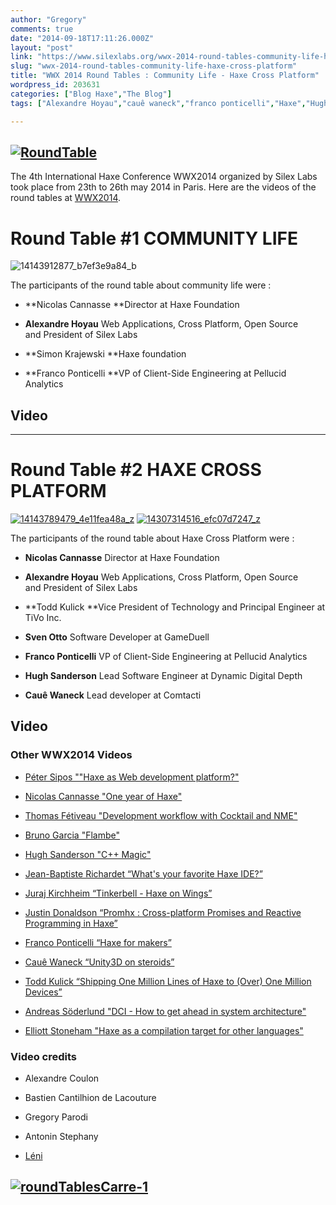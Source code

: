 ```yaml
---
author: "Gregory"
comments: true
date: "2014-09-18T17:11:26.000Z"
layout: "post"
link: "https://www.silexlabs.org/wwx-2014-round-tables-community-life-haxe-cross-platform/"
slug: "wwx-2014-round-tables-community-life-haxe-cross-platform"
title: "WWX 2014 Round Tables : Community Life - Haxe Cross Platform"
wordpress_id: 203631
categories: ["Blog Haxe","The Blog"]
tags: ["Alexandre Hoyau","cauê waneck","franco ponticelli","Haxe","Hugh Sanderson","nicolas cannasse","Simon Krajewski","Sven Otto","todd kulick","wwx2014","wwx2014 speech"]

---
```

## [![RoundTable](https://www.silexlabs.org/wp-content/uploads/2014/09/RoundTable.png)](https://www.silexlabs.org/wp-content/uploads/2014/09/RoundTable.png)




The 4th International Haxe Conference WWX2014 organized by Silex Labs took place from 23th to 26th may 2014 in Paris. Here are the videos of the round tables at [WWX2014](http://wwx.silexlabs.org/2014/).





# Round Table #1 COMMUNITY LIFE




![14143912877_b7ef3e9a84_b](https://www.silexlabs.org/wp-content/uploads/2014/09/14143912877_b7ef3e9a84_b.jpg)




The participants of the round table about community life were :







  * **Nicolas Cannasse **Director at Haxe Foundation


  * **Alexandre Hoyau** Web Applications, Cross Platform, Open Source and President of Silex Labs


  * **Simon Krajewski **Haxe foundation


  * **Franco Ponticelli **VP of Client-Side Engineering at Pellucid Analytics




## Video






* * *






# Round Table #2 HAXE CROSS PLATFORM


[![14143789479_4e11fea48a_z](https://www.silexlabs.org/wp-content/uploads/2014/09/14143789479_4e11fea48a_z.jpg)](https://www.silexlabs.org/wp-content/uploads/2014/09/14143789479_4e11fea48a_z.jpg) [![14307314516_efc07d7247_z](https://www.silexlabs.org/wp-content/uploads/2014/09/14307314516_efc07d7247_z.jpg)](https://www.silexlabs.org/wp-content/uploads/2014/09/14307314516_efc07d7247_z.jpg)

The participants of the round table about Haxe Cross Platform were :




  * **Nicolas Cannasse** Director at Haxe Foundation


  * **Alexandre Hoyau** Web Applications, Cross Platform, Open Source and President of Silex Labs


  * **Todd Kulick **Vice President of Technology and Principal Engineer at TiVo Inc.


  * **Sven Otto** Software Developer at GameDuell


  * **Franco Ponticelli** VP of Client-Side Engineering at Pellucid Analytics


  * **Hugh Sanderson** Lead Software Engineer at Dynamic Digital Depth


  * **Cauê Waneck** Lead developer at Comtacti




## Video





### Other WWX2014 Videos






  * [Péter Sipos ""Haxe as Web development platform?"](https://www.silexlabs.org/?p=202977)


  * [Nicolas Cannasse "One year of Haxe"](https://www.silexlabs.org/?p=202725)


  * [Thomas Fétiveau "Development workflow with Cocktail and NME"](https://www.silexlabs.org/?p=202751)


  * [Bruno Garcia "Flambe"](https://www.silexlabs.org/?p=202765)


  * [Hugh Sanderson "C++ Magic"](https://www.silexlabs.org/?p=202807)


  * [Jean-Baptiste Richardet “What's your favorite Haxe IDE?”](https://www.silexlabs.org/?p=202957)


  * [Juraj Kirchheim “Tinkerbell - Haxe on Wings”](https://www.silexlabs.org/?p=202939)


  * [Justin Donaldson “Promhx : Cross-platform Promises and Reactive Programming in Haxe”](https://www.silexlabs.org/?p=202971)


  * [Franco Ponticelli “Haxe for makers”](https://www.silexlabs.org/?p=202990)


  * [Cauê Waneck “Unity3D on steroids”](https://www.silexlabs.org/?p=203012)


  * [Todd Kulick “Shipping One Million Lines of Haxe to (Over) One Million Devices”](https://www.silexlabs.org/?p=203004)


  * [Andreas Söderlund "DCI - How to get ahead in system architecture"](https://www.silexlabs.org/?p=203019)


  * [Elliott Stoneham "Haxe as a compilation target for other languages"](https://www.silexlabs.org/?p=202984)







### Video credits






  * Alexandre Coulon


  * Bastien Cantilhion de Lacouture


  * Gregory Parodi


  * Antonin Stephany


  * [Léni](http://www.leni.fr/)




## [![roundTablesCarre-1](https://www.silexlabs.org/wp-content/uploads/2014/09/roundTablesCarre-12.png)](https://www.silexlabs.org/wp-content/uploads/2014/09/roundTablesCarre-12.png)




